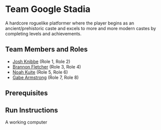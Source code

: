 # Team Google Stadia

A hardcore roguelike platformer where the player begins as an ancient/prehistoric caste and excels to more and more modern castes by completing levels and achievements.


## Team Members and Roles

* [Josh Knibbe](https://github.com/jkknibbe99/CIS350-HW2-Knibbe) (Role 1, Role 2)
* [Brannon Fletcher](https://github.com/Fletcher115/CIS350-HW2-Fletcher)  (Role 3, Role 4)
* [Noah Kuite](https://github.com/Kuiten/CIS350-HW2-Kuite) (Role 5, Role 6)
* [Gabe Armstrong](https://github.com/GabeArmstrong131/CIS350-HW2-ARMSTRONG) (Role 7, Role 8)

## Prerequisites

## Run Instructions
A working computer

